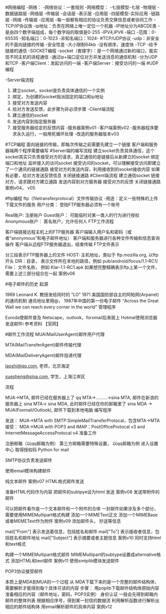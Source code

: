 #网络编程
-网络：
-网络协议：一套规则
-网络模型：
    -七层模型-七层
        -物理层
        -数据链路层
        -网络层
        -传输层
        -会话层
        -表示层
        -应用层
     -四层模型-实际应用
        -链路层
        -网络
        -传输层
        -应用层
-每一层都有相应的协议负责交换信息或者协同工作
-TCP/IP协议族
-ip地址：负责在网络上唯一定位一个机器
    -IP地址分为ABCDE类
    -是由四个数字端组成，每个数字段的取值是0-255
    -IPV4,IPV6
-端口
    -范围：0-65535
        -知名端口：0-1023
        -非知名端口：1024-
#TCP/UDP协议
-udp：非安全的不面向链接的传输
    -安全性差
    -大小限制64kb
    -没有顺序，速度快
-TCP
    -给予链接的通信
-SOCKET编程
    -socket（套接字）：是一个网络通过新的端口，能实现不同主机的进程通信
    -通过ip+端口定位对方并发送消息的通信机制
    -分为UDP和TCP
    -客户端Client：发起访问的一端
    -客户端Server：接受访问的一端
#UDP 编程

-Server端流程 
1. 建立socket，socket是负责具体通信的一个实例 
2. 绑定，为创建的socket指派固定的端口和ip地址 
3. 接受对方发送内容 
4. 给对方发送反馈，此步骤为非必须步骤
-Client端流程 
1. 建立通信的socket 
2. 发送内容到指定服务器 
3. 接受服务器给定的反馈内容
-服务器案例v01
-客户端案例v02
-服务器程序要求永久运行，一般用死循环处理
-改造的服务器版本v03

#TCP编程
面向链接的传输，即每次传输之前需要先建立一个链接
客户端和服务器端两个程序需要编写
#Server端的编写流程
建立socket负责具体通信，这个socket其实只负责接受对方的请求，真正通信的是链接后从新建立的socket
绑定端口和地址
监听接入的访问socket
接受访问的socket，可以理解接受访问即建立了一个通讯的链接通路
接受对方的发送内容，利用接收到的socket接收内容
如果有必要，给对方发送反馈信息
关闭链接通路
#Client端流程
建立通信socket
链接对方，请求跟对方建立通路
发送内容到对方服务器
接受对方的反馈
关闭链接通路
案例v04， v05

#ftp编程
ftp（filetransferprotocal）文件传输协议
-用途：定义一些特殊的上传下载文件的服务
用户分类： 登陆FTP服务器必须有一个账号

Real账户: 注册账户
Guest账户： 可能临时对某一类人的行为进行授权
Anonymous账户： 匿名账户，允许任何人
FTP工作流程

客户端链接远程主机上的FTP服务器
客户端输入用户名和密码（或者“anonymous”和电子邮件地址）
客户端和服务器进行各种文件传输和信息查询操作
客户端从远程FTP服务器退出，结束传输
FTP文件表示

分三段表示FTP服务器上的文件
HOST: 主机地址，类似于 ftp.mozilla.org, 以ftp开头
DIR：目录， 表示文件所在本地的路径，例如 pub/android/focus/1.1-RC1/
File： 文件名称， 例如 Klar-1.1-RC1.apk
如果想完整精确表示ftp上某一个文件，需要上述三部分组合在一起
案例v06

#电子邮件的历史
起源

1969 Leonard K. 教授发给同时的 “LO”
1971 美国国防部自主的阿帕网(Arpanet)的通讯机制
通讯地址里用@，
1987年中国的第一份电子邮件
“Across the Great Wall we can reach every corner in the world"
管理程序

Euroda使邮件普及
Netscape，outlook，forxmail后来居上
Hotmal使用浏览器发送邮件i
参考资料
【官网】

#邮件工作流程
MUA(MailUserAgent)邮件用户代理

MTA(MailTransferAgent)邮件传输代理

MDA(MailDeliveryAgent)邮件投递代理

laoshi@qq.com, 老师，北京海淀

xuesheng@sina.com, 学生，上海江岸区

流程

MUA->MTA, 邮件已经在服务器上了
qq MTA->.........->sina MTA, 邮件在新浪的服务器上
sina MTA-> sina MDA, 此时邮件已经在你的邮箱里了
sina MDA -> MUA(Foxmail/Outlook), 邮件下载到本地电脑
编写程序

发送： MUA->MTA with SMTP:SimpleMailTransferProtocal，包含MTA->MTA
接受： MDA->MUA with POP3 and IMAP：PostOfficeProtocal v3 and InternetMessageAccessProtocal v4
准备工作

注册邮箱（以qq邮箱为例）
第三方邮箱需要特殊设置， 以qq邮箱为例
进入设置中心
取得授权码
Python for mail

SMTP协议负责发送邮件

使用email模块构建邮件

纯文本邮件
案例v07
HTML格式邮件发送

准备HTML代码作为内容
把邮件的subtpye设为html
发送
案例v08
发送带附件的邮件

可以把邮件看作是一个文本邮件和一个附件的合体
一封邮件如果涉及多个部分，需要使用MIMEMultipart格式构建
添加一个MIMEText正文
添加一个MIMEBase或者MEMEText作为附件
案例v09
添加邮件头， 抄送等信息

mail["From"] 表示发送着信息，包括姓名和邮件
mail["To"] 表示接收者信息，包括姓名和邮件地址
mail["Subject"] 表示摘要或者主题信息
案例v10
同时支持html和text格式

构建一个MIMEMultipart格式邮件
MIMEMultipart的subtype设置成alternative格式
添加HTML和text邮件
案例v11
使用smtplib模块发送邮件

POP3协议接受邮件

本质上是MDA到MUA的一个过程
从 MDA下载下来的是一个完整的邮件结构体，需要解析才能得到每个具体可读的内容
步骤：
用poplib下载邮件结构体原始内容
准备相应的内容（邮件地址，密码，POP3实例）
身份认证
一般会先得到邮箱内邮件的整体列表
根据相应序号，得到某一封信的数据流
利用解析函数进行解析出相应的邮件结构体
用email解析邮件的具体内容
案例v12